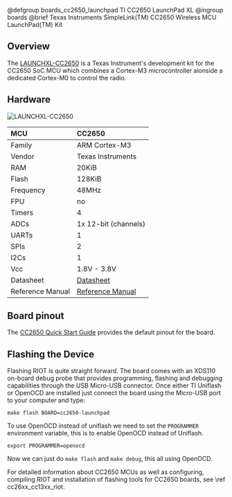 @defgroup        boards_cc2650_launchpad TI CC2650 LaunchPad XL
@ingroup         boards
@brief           Texas Instruments SimpleLink(TM) CC2650 Wireless MCU LaunchPad(TM) Kit

## Overview

The [LAUNCHXL-CC2650](https://www.ti.com/tool/LAUNCHXL-CC2650) is a Texas
Instrument's development kit for the CC2650 SoC MCU which combines a Cortex-M3
microcontroller alonside a dedicated Cortex-M0 to control the radio.

## Hardware

![LAUNCHXL-CC2650](https://www.ti.com/diagrams/launchxl-cc2650_launchxl-cc2650.jpg)

| MCU               | CC2650                |
|:----------------- |:--------------------- |
| Family            | ARM Cortex-M3         |
| Vendor            | Texas Instruments     |
| RAM               | 20KiB                 |
| Flash             | 128KiB                |
| Frequency         | 48MHz                 |
| FPU               | no                    |
| Timers            | 4                     |
| ADCs              | 1x 12-bit (channels)  |
| UARTs             | 1                     |
| SPIs              | 2                     |
| I2Cs              | 1                     |
| Vcc               | 1.8V - 3.8V           |
| Datasheet         | [Datasheet](https://www.ti.com/lit/ds/symlink/cc2650.pdf) |
| Reference Manual  | [Reference Manual](https://www.ti.com/lit/ug/swcu117i/swcu117i.pdf) |

## Board pinout

The [CC2650 Quick Start Guide](https://www.ti.com/lit/ml/swru451/swru451.pdf)
provides the default pinout for the board.

## Flashing the Device

Flashing RIOT is quite straight forward. The board comes with an XDS110 on-board
debug probe that provides programming, flashing and debugging capabilities
through the USB Micro-USB connector. Once either TI Uniflash or OpenOCD are
installed just connect the board using the Micro-USB port to your computer and
type:

```
make flash BOARD=cc2650-launchpad
```

To use OpenOCD instead of uniflash we need to set the `PROGRAMMER` environment
variable, this is to enable OpenOCD instead of Uniflash.

```
export PROGRAMMER=openocd
```

Now we can just do `make flash` and `make debug`, this all using OpenOCD.

For detailed information about CC2650 MCUs as well as configuring, compiling
RIOT and installation of flashing tools for CC2650 boards,
see \ref cc26xx_cc13xx_riot.
